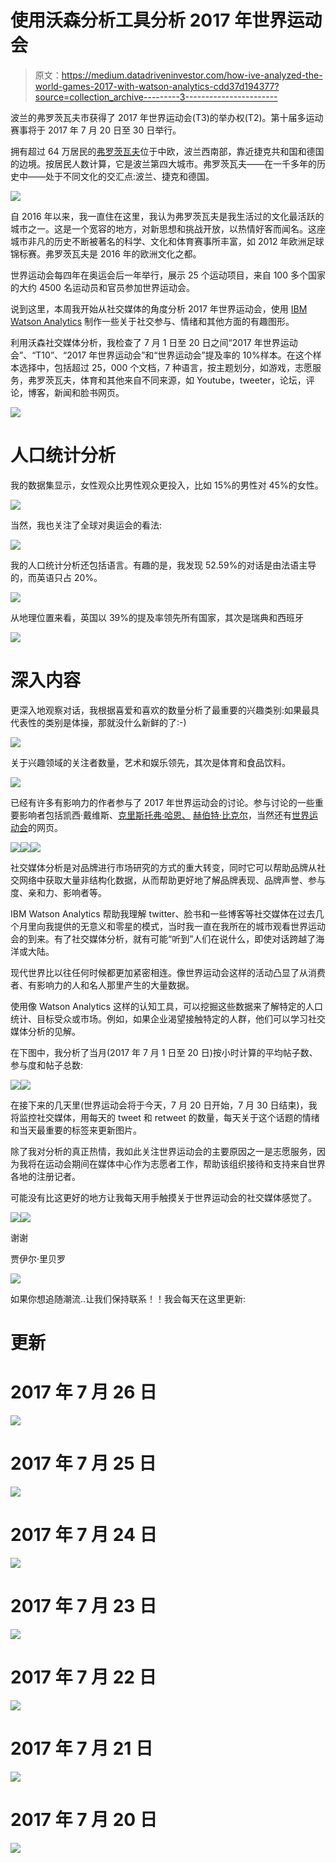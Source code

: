 # 使用沃森分析工具分析 2017 年世界运动会

> 原文：<https://medium.datadriveninvestor.com/how-ive-analyzed-the-world-games-2017-with-watson-analytics-cdd37d194377?source=collection_archive---------3----------------------->

波兰的弗罗茨瓦夫市获得了 2017 年世界运动会(T3)的举办权(T2)。第十届多运动赛事将于 2017 年 7 月 20 日至 30 日举行。

拥有超过 64 万居民的[弗罗茨瓦夫](http://www.wroclaw.pl/en)位于中欧，波兰西南部，靠近捷克共和国和德国的边境。按居民人数计算，它是波兰第四大城市。弗罗茨瓦夫——在一千多年的历史中——处于不同文化的交汇点:波兰、捷克和德国。

![](img/848e4aee67554ab404bb3bb775dd6eae.png)

自 2016 年以来，我一直住在这里，我认为弗罗茨瓦夫是我生活过的文化最活跃的城市之一。这是一个宽容的地方，对新思想和挑战开放，以热情好客而闻名。这座城市非凡的历史不断被著名的科学、文化和体育赛事所丰富，如 2012 年欧洲足球锦标赛。弗罗茨瓦夫是 2016 年的欧洲文化之都。

世界运动会每四年在奥运会后一年举行，展示 25 个运动项目，来自 100 多个国家的大约 4500 名运动员和官员参加世界运动会。

说到这里，本周我开始从社交媒体的角度分析 2017 年世界运动会，使用 [IBM Watson Analytics](https://watson.analytics.ibmcloud.com/) 制作一些关于社交参与、情绪和其他方面的有趣图形。

利用沃森社交媒体分析，我检查了 7 月 1 日至 20 日之间“2017 年世界运动会”、“T10”、“2017 年世界运动会”和“世界运动会”提及率的 10%样本。在这个样本选择中，包括超过 25，000 个文档，7 种语言，按主题划分，如游戏，志愿服务，弗罗茨瓦夫，体育和其他来自不同来源，如 Youtube，tweeter，论坛，评论，博客，新闻和脸书网页。

![](img/66d7063f138b16218dff6cc00c5c9520.png)

# 人口统计分析

我的数据集显示，女性观众比男性观众更投入，比如 15%的男性对 45%的女性。

![](img/4e5e334f0285e4147f72a45f83c2a2b3.png)

当然，我也关注了全球对奥运会的看法:

![](img/c84ac1703a3609e5d8cfd6280fb92c50.png)

我的人口统计分析还包括语言。有趣的是，我发现 52.59%的对话是由法语主导的，而英语只占 20%。

![](img/b72ffec369d01e39b75663a8fe1e0d4f.png)

从地理位置来看，英国以 39%的提及率领先所有国家，其次是瑞典和西班牙

![](img/1cb113a2cb560eab20b56d5f87621320.png)

# 深入内容

更深入地观察对话，我根据喜爱和喜欢的数量分析了最重要的兴趣类别:如果最具代表性的类别是体操，那就没什么新鲜的了:-)

![](img/312bf9b1d4b1b65ca887d5679c047d97.png)

关于兴趣领域的关注者数量，艺术和娱乐领先，其次是体育和食品饮料。

![](img/ecf6d877b8f919eefd576d305af6fe49.png)

已经有许多有影响力的作者参与了 2017 年世界运动会的讨论。参与讨论的一些重要影响者包括凯西·戴维斯、[克里斯托弗·哈恩、](https://www.linkedin.com/in/chris-hahn-04121012/) [赫伯特·比克尔](http://www.bowlingdigital.com/?s=Herbert+Bickel)，当然还有[世界运动会](https://www.theworldgames.org/)的网页。

![](img/f2af51a98c89f4c99626e0ea11332f59.png)![](img/aa49667b308b24625b18f5d9382374e0.png)![](img/996bd0ef1ac63a247c0f8bc11b1dca74.png)

社交媒体分析是对品牌进行市场研究的方式的重大转变，同时它可以帮助品牌从社交网络中获取大量非结构化数据，从而帮助更好地了解品牌表现、品牌声誉、参与度、亲和力、影响者等。

IBM Watson Analytics 帮助我理解 twitter、脸书和一些博客等社交媒体在过去几个月里向我提供的无意义和零星的模式，当时我一直在我所在的城市观看世界运动会的到来。有了社交媒体分析，就有可能“听到”人们在说什么，即使对话跨越了海洋或大陆。

现代世界比以往任何时候都更加紧密相连。像世界运动会这样的活动凸显了从消费者、有影响力的人和名人那里产生的大量数据。

使用像 Watson Analytics 这样的认知工具，可以挖掘这些数据来了解特定的人口统计、目标受众或市场。例如，如果企业渴望接触特定的人群，他们可以学习社交媒体分析的见解。

在下图中，我分析了当月(2017 年 7 月 1 日至 20 日)按小时计算的平均帖子数、参与度和帖子总数:

![](img/70f4983f10117095bd5e533ffd8e860d.png)![](img/f3eca1815fe48cec8b68af8e8386df82.png)

在接下来的几天里(世界运动会将于今天，7 月 20 日开始，7 月 30 日结束)，我将监控社交媒体，用每天的 tweet 和 retweet 的数量，每天关于这个话题的情绪和当天最重要的标签来更新图片。

除了我对分析的真正热情，我如此关注世界运动会的主要原因之一是志愿服务，因为我将在运动会期间在媒体中心作为志愿者工作，帮助该组织接待和支持来自世界各地的注册记者。

可能没有比这更好的地方让我每天用手触摸关于世界运动会的社交媒体感觉了。

![](img/12f076bdd50908c1eee92d4c22906235.png)![](img/ac744a43094f1912d4e2b0bd34607513.png)

谢谢

贾伊尔·里贝罗

![](img/ab5b3d38a16f3306ce7d32f40064e0fb.png)

如果你想追随潮流..让我们保持联系！！我会每天在这里更新:

# 更新

# 2017 年 7 月 26 日

![](img/6530a0eedf8af01da708aa50674f5314.png)

# 2017 年 7 月 25 日

![](img/0c6c433bb95f4533aade1411e84b10f9.png)

# 2017 年 7 月 24 日

![](img/4a6e6388228368c73be76ca9ed9e1e65.png)

# 2017 年 7 月 23 日

![](img/d4923a32849611c5bc8a599d64d35919.png)

# 2017 年 7 月 22 日

![](img/94f54a4de9e04c35f4599cbc54812330.png)

# 2017 年 7 月 21 日

![](img/d46e1fab2c21eb7fbf3b013ba3d19b35.png)

# 2017 年 7 月 20 日

![](img/d2487b943db8a60dcc930396372816e6.png)